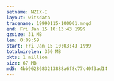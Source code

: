 ```yaml
---
setname: NZIX-I
layout: witsdata
tracename: 19990115-100001.mngd
end: Fri Jan 15 10:13:43 1999
gzsize: 31 MB
len: 0:09:59
start: Fri Jan 15 10:03:43 1999
totalwirelen: 350 MB
pkts: 1 million
size: 67 MB
md5: 4bb9628683213888a6f8c77c40f3ad14
---
```

